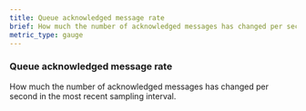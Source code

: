 ```yaml
---
title: Queue acknowledged message rate
brief: How much the number of acknowledged messages has changed per second in the most recent sampling interval.
metric_type: gauge
---
```

### Queue acknowledged message rate

How much the number of acknowledged messages has changed per second in the most recent sampling interval.
